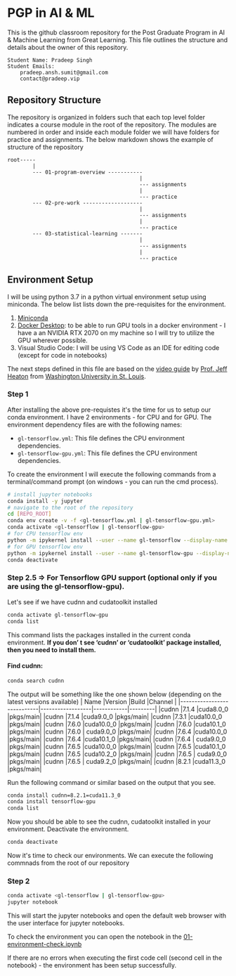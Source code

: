 # PGP in AI & ML

This is the github classroom repository for the Post Graduate Program in AI & Machine Learning from Great Learning. This file outlines the structure and details about the owner of this repository.

```
Student Name: Pradeep Singh
Student Emails:
    pradeep.ansh.sumit@gmail.com
    contact@pradeep.vip
```

## Repository Structure

The repository is organized in folders such that each top level folder indicates a course module in the root of the repository. The modules are numbered in order and inside each module folder we will have folders for practice and assignments. The below markdown shows the example of structure of the repository

```
root-----
        |
        --- 01-program-overview -----------
                                          |
                                          --- assignments
                                          |
                                          --- practice
        --- 02-pre-work -------------------
                                          |
                                          --- assignments
                                          |
                                          --- practice
        --- 03-statistical-learning -------
                                          |
                                          --- assignments
                                          |
                                          --- practice
```

## Environment Setup

I will be using python 3.7 in a python virtual environment setup using miniconda. The below list lists down the pre-requisites for the environment.

1. [Miniconda](https://docs.conda.io/en/latest/miniconda.html)
2. [Docker Desktop](https://www.docker.com/products/docker-desktop): to be able to run GPU tools in a docker environment - I have a an NVIDIA RTX 2070 on my machine so I will try to utilize the GPU wherever possible.
3. Visual Studio Code: I will be using VS Code as an IDE for editing code (except for code in notebooks)

The next steps defined in this file are based on the [video guide](https://youtu.be/qrkEYf-YDyI) by [Prof. Jeff Heaton](https://www.youtube.com/channel/UCR1-GEpyOPzT2AO4D_eifdw) from [Washington University in St. Louis](https://engineering.wustl.edu/Programs/Pages/default.aspx).

### Step 1

After installing the above pre-requistes it's the time for us to setup our conda environment. I have 2 environments - for CPU and for GPU. The environment dependency files are with the following names:

- ```gl-tensorflow.yml```: This file defines the CPU environment dependencies.
- ```gl-tensorflow-gpu.yml```: This file defines the CPU environment dependencies.

To create the environment I will execute the following commands from a terminal/command prompt (on windows - you can run the cmd process).

```bash
# install jupyter notebooks
conda install -y jupyter
# navigate to the root of the repository
cd [REPO_ROOT]
conda env create -v -f <gl-tensorflow.yml | gl-tensorflow-gpu.yml>
conda activate <gl-tensorflow | gl-tensorflow-gpu>
# for CPU tensorflow env
python -m ipykernel install --user --name gl-tensorflow --display-name "GL-Python-3.7 (tensorflow)"
# for GPU tensorflow env
python -m ipykernel install --user --name gl-tensorflow-gpu --display-name "GL-Python-3.7 (tensorflow-gpu)"
conda deactivate
```

### Step 2.5 => For Tensorflow GPU support (optional only if you are using the gl-tensorflow-gpu).

Let's see if we have cudnn and cudatoolkit installed

```bash
conda activate gl-tensorflow-gpu
conda list
```
This command lists the packages installed in the current conda environment. **If you don’ t see ‘cudnn’ or ‘cudatoolkit’ package installed, then you need to install them.**

#### Find cudnn:

```bash
conda search cudnn
```

The output will be something like the one shown below (depending on the latest versions available)
| Name                       |Version           |Build       |Channel  |
|----------------------------|------------------|------------|---------|
|cudnn                       |7.1.4             |cuda8.0_0   |pkgs/main|
|cudnn                       |7.1.4             |cuda9.0_0   |pkgs/main|
|cudnn                       |7.3.1             |cuda10.0_0  |pkgs/main|
|cudnn                       |7.6.0             |cuda10.0_0  |pkgs/main|
|cudnn                       |7.6.0             |cuda10.1_0  |pkgs/main|
|cudnn                       |7.6.0             | cuda9.0_0  |pkgs/main|
|cudnn                       |7.6.4             |cuda10.0_0  |pkgs/main|
|cudnn                       |7.6.4             |cuda10.1_0  |pkgs/main|
|cudnn                       |7.6.4             | cuda9.0_0  |pkgs/main|
|cudnn                       |7.6.5             |cuda10.0_0  |pkgs/main|
|cudnn                       |7.6.5             |cuda10.1_0  |pkgs/main|
|cudnn                       |7.6.5             |cuda10.2_0  |pkgs/main|
|cudnn                       |7.6.5             | cuda9.0_0  |pkgs/main|
|cudnn                       |7.6.5             | cuda9.2_0  |pkgs/main|
|cudnn                       |8.2.1             |cuda11.3_0  |pkgs/main|

Run the following command or similar based on the output that you see.
```bash
conda install cudnn=8.2.1=cuda11.3_0
conda install tensorflow-gpu
conda list
```
Now you should be able to see the cudnn, cudatoolkit installed in your environment. Deactivate the environment.
```bash
conda deactivate
```

Now it's time to check our environments. We can execute the following commnads from the root of our repository

### Step 2
```bash
conda activate <gl-tensorflow | gl-tensorflow-gpu>
jupyter notebook
```

This will start the jupyter notebooks and open the default web browser with the user interface for jupyter notebooks.

To check the environment you can open the notebook in the [01-environment-check.ipynb](./00-check-environment.ipynb)

If there are no errors when executing the first code cell (second cell in the notebook) - the environment has been setup successfully.